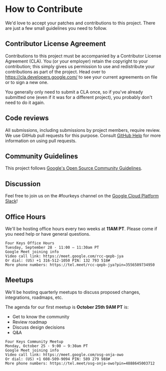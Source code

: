 # How to Contribute

We'd love to accept your patches and contributions to this project. There are
just a few small guidelines you need to follow.

## Contributor License Agreement

Contributions to this project must be accompanied by a Contributor License
Agreement (CLA). You (or your employer) retain the copyright to your
contribution; this simply gives us permission to use and redistribute your
contributions as part of the project. Head over to
<https://cla.developers.google.com/> to see your current agreements on file or
to sign a new one.

You generally only need to submit a CLA once, so if you've already submitted one
(even if it was for a different project), you probably don't need to do it
again.

## Code reviews

All submissions, including submissions by project members, require review. We
use GitHub pull requests for this purpose. Consult
[GitHub Help](https://help.github.com/articles/about-pull-requests/) for more
information on using pull requests.

## Community Guidelines

This project follows
[Google's Open Source Community Guidelines](https://opensource.google/conduct/).

## Discussion

Feel free to join us on the #fourkeys channel on the [Google Cloud Platform Slack](https://join.slack.com/t/googlecloud-community/shared_invite/zt-m973j990-IMij2Xh8qKPu7SaHfOcCFg)! 

## Office Hours

We'll be hosting office hours every two weeks at **11AM PT**. Please come if you need help or have general questions. 

```
Four Keys Office Hours
Tuesday, September 28 · 11:00 – 11:30am PT
Google Meet joining info
Video call link: https://meet.google.com/rcc-qepb-jya
Or dial: ‪(US) +1 316-512-1050‬ PIN: ‪132 793 518‬#
More phone numbers: https://tel.meet/rcc-qepb-jya?pin=3556509734950
```

## Meetups

We'll be hosting quarterly meetups to discuss proposed changes, integrations, roadmaps, etc.  

The agenda for our first meetup is **October 25th 9AM PT** is:

- Get to know the community
- Review roadmap
- Discuss design decisions
- Q&A

```
Four Keys Community Meetup
Monday, October 25 · 9:00 – 9:30am PT
Google Meet joining info
Video call link: https://meet.google.com/osg-onja-owo
Or dial: ‪(US) +1 608-509-9094‬ PIN: ‪589 279 988‬#
More phone numbers: https://tel.meet/osg-onja-owo?pin=4888645003712
```
